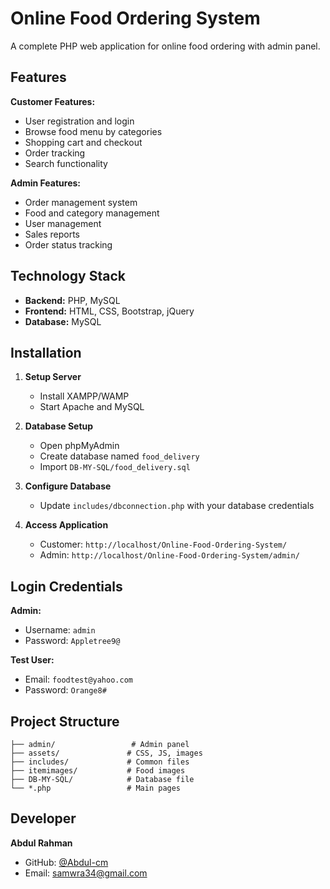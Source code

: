 # Online Food Ordering System

A complete PHP web application for online food ordering with admin panel.

## Features

**Customer Features:**
- User registration and login
- Browse food menu by categories
- Shopping cart and checkout
- Order tracking
- Search functionality

**Admin Features:**
- Order management system
- Food and category management
- User management
- Sales reports
- Order status tracking

## Technology Stack

- **Backend:** PHP, MySQL
- **Frontend:** HTML, CSS, Bootstrap, jQuery
- **Database:** MySQL

## Installation

1. **Setup Server**
   - Install XAMPP/WAMP
   - Start Apache and MySQL

2. **Database Setup**
   - Open phpMyAdmin
   - Create database named `food_delivery`
   - Import `DB-MY-SQL/food_delivery.sql`

3. **Configure Database**
   - Update `includes/dbconnection.php` with your database credentials

4. **Access Application**
   - Customer: `http://localhost/Online-Food-Ordering-System/`
   - Admin: `http://localhost/Online-Food-Ordering-System/admin/`

## Login Credentials

**Admin:**
- Username: `admin`
- Password: `Appletree9@`

**Test User:**
- Email: `foodtest@yahoo.com`
- Password: `Orange8#`

## Project Structure

```
├── admin/                 # Admin panel
├── assets/               # CSS, JS, images
├── includes/             # Common files
├── itemimages/           # Food images
├── DB-MY-SQL/            # Database file
└── *.php                 # Main pages
```

## Developer

**Abdul Rahman**
- GitHub: [@Abdul-cm](https://github.com/Abdul-cm)
- Email: samwra34@gmail.com